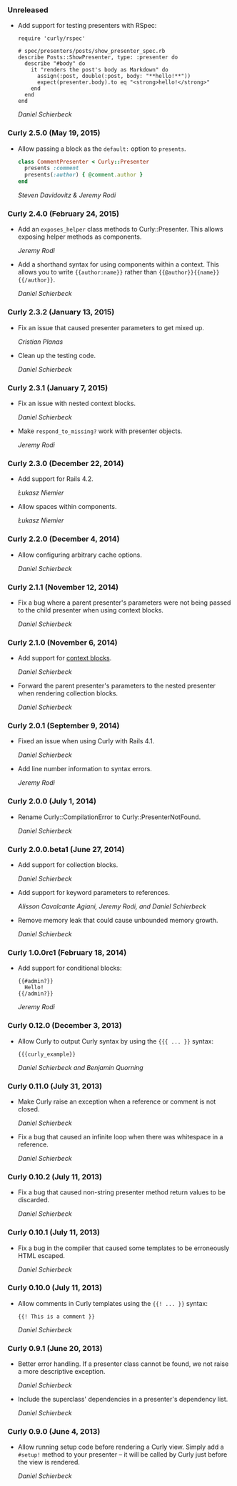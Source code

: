 ### Unreleased

* Add support for testing presenters with RSpec:

  ```ruby\
  require 'curly/rspec'

  # spec/presenters/posts/show_presenter_spec.rb
  describe Posts::ShowPresenter, type: :presenter do
    describe "#body" do
      it "renders the post's body as Markdown" do
        assign(:post, double(:post, body: "**hello!**"))
        expect(presenter.body).to eq "<strong>hello!</strong>"
      end
    end
  end
  ```
  
  *Daniel Schierbeck*

### Curly 2.5.0 (May 19, 2015)

* Allow passing a block as the `default:` option to `presents`.

  ```ruby
  class CommentPresenter < Curly::Presenter
    presents :comment
    presents(:author) { @comment.author }
  end
  ```
  
  *Steven Davidovitz & Jeremy Rodi*

### Curly 2.4.0 (February 24, 2015)

* Add an `exposes_helper` class methods to Curly::Presenter. This allows exposing
  helper methods as components.

  *Jeremy Rodi*

* Add a shorthand syntax for using components within a context. This allows you
  to write `{{author:name}}` rather than `{{@author}}{{name}}{{/author}}`.

  *Daniel Schierbeck*

### Curly 2.3.2 (January 13, 2015)

* Fix an issue that caused presenter parameters to get mixed up.

  *Cristian Planas*

* Clean up the testing code.

  *Daniel Schierbeck*

### Curly 2.3.1 (January 7, 2015)

* Fix an issue with nested context blocks.

  *Daniel Schierbeck*

* Make `respond_to_missing?` work with presenter objects.

  *Jeremy Rodi*

### Curly 2.3.0 (December 22, 2014)

* Add support for Rails 4.2.

  *Łukasz Niemier*

* Allow spaces within components.

  *Łukasz Niemier*

### Curly 2.2.0 (December 4, 2014)

* Allow configuring arbitrary cache options.

  *Daniel Schierbeck*

### Curly 2.1.1 (November 12, 2014)

* Fix a bug where a parent presenter's parameters were not being passed to the
  child presenter when using context blocks.

  *Daniel Schierbeck*

### Curly 2.1.0 (November 6, 2014)

* Add support for [context blocks](https://github.com/zendesk/curly#context-blocks).

  *Daniel Schierbeck*

* Forward the parent presenter's parameters to the nested presenter when
  rendering collection blocks.

  *Daniel Schierbeck*

### Curly 2.0.1 (September 9, 2014)

* Fixed an issue when using Curly with Rails 4.1.

  *Daniel Schierbeck*

* Add line number information to syntax errors.

  *Jeremy Rodi*

### Curly 2.0.0 (July 1, 2014)

* Rename Curly::CompilationError to Curly::PresenterNotFound.

  *Daniel Schierbeck*

### Curly 2.0.0.beta1 (June 27, 2014)

* Add support for collection blocks.

  *Daniel Schierbeck*

* Add support for keyword parameters to references.

  *Alisson Cavalcante Agiani, Jeremy Rodi, and Daniel Schierbeck*

* Remove memory leak that could cause unbounded memory growth.

  *Daniel Schierbeck*

### Curly 1.0.0rc1 (February 18, 2014)

* Add support for conditional blocks:

  ```
  {{#admin?}}
    Hello!
  {{/admin?}}
  ```

  *Jeremy Rodi*

### Curly 0.12.0 (December 3, 2013)

* Allow Curly to output Curly syntax by using the `{{{ ... }}` syntax:

  ```
  {{{curly_example}}
  ```

  *Daniel Schierbeck and Benjamin Quorning*

### Curly 0.11.0 (July 31, 2013)

* Make Curly raise an exception when a reference or comment is not closed.

  *Daniel Schierbeck*

* Fix a bug that caused an infinite loop when there was whitespace in a reference.

  *Daniel Schierbeck*

### Curly 0.10.2 (July 11, 2013)

* Fix a bug that caused non-string presenter method return values to be
  discarded.

  *Daniel Schierbeck*

### Curly 0.10.1 (July 11, 2013)

* Fix a bug in the compiler that caused some templates to be erroneously HTML
  escaped.

  *Daniel Schierbeck*

### Curly 0.10.0 (July 11, 2013)

* Allow comments in Curly templates using the `{{! ... }}` syntax:

  ```
  {{! This is a comment }}
  ```

  *Daniel Schierbeck*

### Curly 0.9.1 (June 20, 2013)

* Better error handling. If a presenter class cannot be found, we not raise a
  more descriptive exception.

  *Daniel Schierbeck*

* Include the superclass' dependencies in a presenter's dependency list.

  *Daniel Schierbeck*

### Curly 0.9.0 (June 4, 2013)

* Allow running setup code before rendering a Curly view. Simply add a `#setup!`
  method to your presenter – it will be called by Curly just before the view is
  rendered.

  *Daniel Schierbeck*
